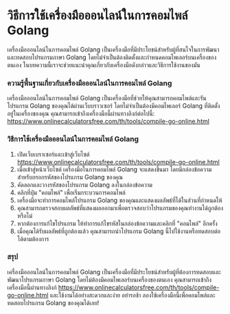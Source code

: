 วิธีการใช้เครื่องมือออนไลน์ในการคอมไพล์ Golang
==============================================

เครื่องมือออนไลน์ในการคอมไพล์ Golang เป็นเครื่องมือที่มีประโยชน์สำหรับผู้ที่สนใจในการพัฒนาและทดสอบโปรแกรมภาษา Golang โดยไม่จำเป็นต้องติดตั้งและกำหนดคอมไพเลอร์บนเครื่องของตนเอง ในบทความนี้เราจะช่วยแนะนำคุณเกี่ยวกับเครื่องมือดังกล่าวและวิธีการใช้งานของมัน

### ความรู้พื้นฐานเกี่ยวกับเครื่องมือออนไลน์ในการคอมไพล์ Golang

เครื่องมือออนไลน์ในการคอมไพล์ Golang เป็นเครื่องมือที่ช่วยให้คุณสามารถคอมไพล์และรันโปรแกรม Golang ของคุณได้ผ่านเว็บบราวเซอร์ โดยไม่จำเป็นต้องมีคอมไพเลอร์ Golang ที่ติดตั้งอยู่ในเครื่องของคุณ คุณสามารถเข้าถึงเครื่องมือนี้ผ่านทางลิงก์ต่อไปนี้: <https://www.onlinecalculatorsfree.com/th/tools/compile-go-online.html>

### วิธีการใช้เครื่องมือออนไลน์ในการคอมไพล์ Golang

1. เปิดเว็บเบราเซอร์และเข้าสู่เว็บไซต์ <https://www.onlinecalculatorsfree.com/th/tools/compile-go-online.html>
2. เมื่อเข้าสู่หน้าเว็บไซต์ เครื่องมือในการคอมไพล์ Golang จะแสดงขึ้นมา โดยมีกล่องข้อความสำหรับกรอกรหัสของโปรแกรม Golang ของคุณ
3. คัดลอกและวางรหัสของโปรแกรม Golang ลงในกล่องข้อความ
4. คลิกที่ปุ่ม "คอมไพล์" เพื่อเริ่มกระบวนการคอมไพล์
5. เครื่องมือจะทำการคอมไพล์โปรแกรม Golang ของคุณและแสดงผลลัพธ์ที่ได้ในส่วนที่กำหนดให้
6. คุณสามารถตรวจสอบผลลัพธ์ที่แสดงผลออกมาเพื่อตรวจสอบว่าโปรแกรมของคุณทำงานได้ถูกต้องหรือไม่
7. หากต้องการแก้ไขโปรแกรม ให้ทำการแก้ไขรหัสในกล่องข้อความและคลิกที่ "คอมไพล์" อีกครั้ง
8. เมื่อคุณได้รับผลลัพธ์ที่ถูกต้องแล้ว คุณสามารถนำโปรแกรม Golang นี้ไปใช้งานหรือทดสอบต่อได้ตามต้องการ

### สรุป

เครื่องมือออนไลน์ในการคอมไพล์ Golang เป็นเครื่องมือที่มีประโยชน์สำหรับผู้ที่ต้องการทดสอบและพัฒนาโปรแกรมภาษา Golang โดยไม่ต้องมีคอมไพเลอร์บนเครื่องของตนเอง คุณสามารถเข้าถึงเครื่องมือนี้ผ่านทางลิงก์ <https://www.onlinecalculatorsfree.com/th/tools/compile-go-online.html> และใช้งานได้อย่างสะดวกและง่าย อย่ารอช้า ลองใช้เครื่องมือนี้เพื่อคอมไพล์และทดสอบโปรแกรม Golang ของคุณได้เลย!